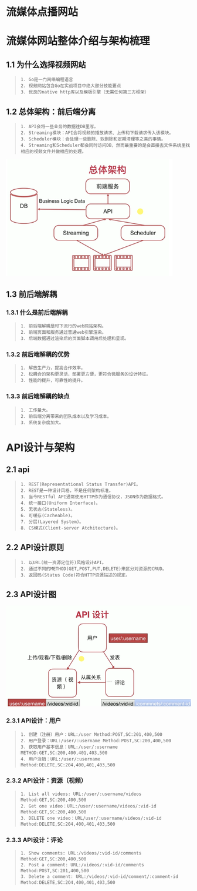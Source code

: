 # 流媒体点播网站

# 流媒体网站整体介绍与架构梳理

## 1.1 为什么选择视频网站

> ```
> 1. Go是一门网络编程语言
> 2. 视频网站包含Go在实战项目中绝大部分技能要点
> 3. 优良的native http库以及模板引擎（无需任何第三方框架）
> ```

## 1.2 总体架构：前后端分离

> ```
> 1. API会将一些业务的数据往DB里写。
> 2. Streaming模块：API会将视频的播放请求、上传和下载请求传入该模块。
> 3. Scheduler模块：会处理一些删除、软删除和定期清理等之类的事情。
> 4. Streaming和Scheduler都会同时访问DB，然而最重要的是会直接去文件系统里找相应的视频文件并做相应的处理。
> ```



<img src="README.assets/Snipaste_2020-04-14_20-44-03.png" alt="Snipaste_2020-04-14_20-44-03" style="zoom:80%;" />

## 1.3 前后端解耦

### 1.3.1 什么是前后端解耦

> ```
> 1. 前后端解耦是时下流行的web网站架构。
> 2. 前端页面和服务通过普通web引擎渲染。
> 3. 后端数据通过渲染后的页面脚本调用后处理和呈现。
> ```

### 1.3.2 前后端解耦的优势

> ```
> 1. 解放生产力，提高合作效率。
> 2. 松耦合的架构更灵活，部署更方便，更符合微服务的设计特征。
> 3. 性能的提升，可靠性的提升。
> ```

### 1.3.3 前后端解耦的缺点

> ```
> 1. 工作量大。
> 2. 前后端分离带来的团队成本以及学习成本。
> 3. 系统复杂度加大。
> ```





# API设计与架构

## 2.1 api

> ```
> 1. REST(Representational Status Transfer)API。
> 2. REST是一种设计风格，不是任何架构标准。
> 3. 当今RESTful API通常使用HTTP作为通信协议，JSON作为数据格式。
> 4. 统一接口(Uniform Interface)。
> 5. 无状态(Stateless)。
> 6. 可缓存(Cacheable)。
> 7. 分层(Layered System)。
> 8. CS模式(Client-server Atchitecture)。
> ```

## 2.2 API设计原则

> ```
> 1. 以URL(统一资源定位符)风格设计API。
> 2. 通过不同的METHOD(GET,POST,PUT,DELETE)来区分对资源的CRUD。
> 3. 返回码(Status Code)符合HTTP资源描述的规定。
> ```

## 2.3 API设计图

<img src="README.assets/image-20200414211121188.png" alt="image-20200414211121188" style="zoom:80%;" />

### 2.3.1 API设计：用户

> ```
> 1. 创建（注册）用户：URL:/user Method:POST,SC:201,400,500
> 2. 用户登录：URL:/user/:username Method:POST,SC:200,400,500
> 3. 获取用户基本信息：URL:/user/:username METHOD:GET,SC:200,400,401,403,500
> 4. 用户注销：URL:/user/:username Method:DELETE,SC:204,400,401,403,500
> ```

### 2.3.2 API设计：资源（视频）

> ```
> 1. List all videos: URL:/user/:username/videos Method:GET,SC:200,400,500
> 2. Get one video：URL:/user/:username/videos/:vid-id Method:GET,SC:200,400,500
> 3. DELETE one video：URL/user/:username/videos/:vid-id Method:DELETE,SC:204,400,401,403,500
> ```

### 2.3.3 API设计：评论

> ```
> 1. Show comments: URL:/videos/:vid-id/comments Method:GET,SC:200,400,500
> 2. Post a comment: URL:/videos/:vid-id/comments Method:POST,SC:201,400,500
> 3. Delete a comment: URL:/videos/:vid-id/comment/:comment-id Method:DELETE,SC:2O4,400,401,403,500
> ```



